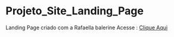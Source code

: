  # Projeto_Site_Landing_Page
 Landing Page criado com a Rafaella balerine
 Acesse : [Clique Aqui](https://cezar-deev.github.io/Site_Landing_Page_Rafaella/)
